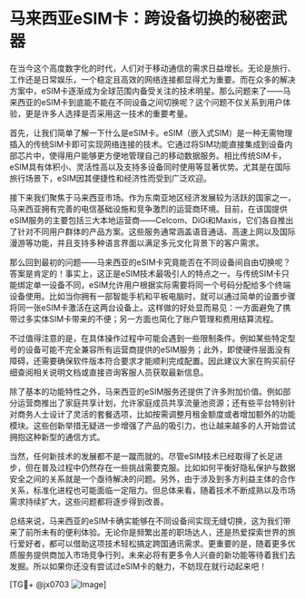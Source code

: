# 马来西亚eSIM卡：跨设备切换的秘密武器

在当今这个高度数字化的时代，人们对于移动通信的需求日益增长。无论是旅行、工作还是日常娱乐，一个稳定且高效的网络连接都显得尤为重要。而在众多的解决方案中，eSIM卡逐渐成为全球范围内备受关注的技术明星。那么问题来了——马来西亚的eSIM卡到底能不能在不同设备之间切换呢？这个问题不仅关系到用户体验，更是许多人选择是否采用这一技术的重要考量。

首先，让我们简单了解一下什么是eSIM卡。eSIM（嵌入式SIM）是一种无需物理插入的传统SIM卡即可实现网络连接的技术。它通过将SIM功能直接集成到设备内部芯片中，使得用户能够更方便地管理自己的移动数据服务。相比传统SIM卡，eSIM具有体积小、灵活性高以及支持多设备同时使用等显著优势。尤其是在国际旅行场景下，eSIM因其便捷性和经济性而受到广泛欢迎。

接下来我们聚焦于马来西亚市场。作为东南亚地区经济发展较为活跃的国家之一，马来西亚拥有完善的电信基础设施和竞争激烈的运营商环境。目前，在该国提供eSIM服务的主要包括三大本地运营商——Celcom、DiGi和Maxis，它们各自推出了针对不同用户群体的产品方案。这些服务通常涵盖语音通话、高速上网以及国际漫游等功能，并且支持多种语言界面以满足多元文化背景下的客户需求。

那么回到最初的问题——马来西亚的eSIM卡究竟能否在不同设备间自由切换呢？答案是肯定的！事实上，这正是eSIM技术最吸引人的特点之一。与传统SIM卡只能绑定单一设备不同，eSIM允许用户根据实际需要将同一个号码分配给多个终端设备使用。比如当你拥有一部智能手机和平板电脑时，就可以通过简单的设置步骤将同一张eSIM卡激活在这两台设备上。这样做的好处显而易见：一方面避免了携带过多实体SIM卡带来的不便；另一方面也简化了账户管理和费用结算流程。

不过值得注意的是，在具体操作过程中可能会遇到一些限制条件。例如某些特定型号的设备可能不完全兼容所有运营商提供的eSIM服务；此外，即使硬件层面没有障碍，还需要确保软件版本符合要求才能顺利完成配置。因此建议大家在购买前仔细查阅相关说明文档或直接咨询客服人员获取最新信息。

除了基本的功能特性之外，马来西亚的eSIM服务还提供了许多附加价值。例如部分运营商推出了家庭共享计划，允许家庭成员共享流量池资源；还有些平台特别针对商务人士设计了灵活的套餐选项，比如按需调整月租金额度或者增加额外的功能模块。这些创新举措无疑进一步增强了产品的吸引力，也让越来越多的人开始尝试拥抱这种新型的通信方式。

当然，任何新技术的发展都不是一蹴而就的。尽管eSIM技术已经取得了长足进步，但在普及过程中仍然存在一些挑战需要克服。比如如何平衡好隐私保护与数据安全之间的关系就是一个亟待解决的问题。另外，由于涉及到多方利益主体的合作关系，标准化进程也可能面临一定阻力。但总体来看，随着技术不断成熟以及市场需求持续扩大，这些问题都将逐步得到改善。

总结来说，马来西亚的eSIM卡确实能够在不同设备间实现无缝切换，这为我们带来了前所未有的便利体验。无论你是频繁出差的职场达人，还是热爱探索世界的旅行爱好者，都可以借助这项技术轻松搞定跨国通讯需求。更重要的是，随着更多优质服务提供商加入市场竞争行列，未来必将有更多令人兴奋的新功能等待着我们去发掘。所以如果你还没有尝试过eSIM卡的魅力，不妨现在就行动起来吧！

[TG💪+ @jx0703 ![Image](https://github.com/user-attachments/assets/dbca1d08-cadb-493c-b0ec-ad6f7a83f270)]